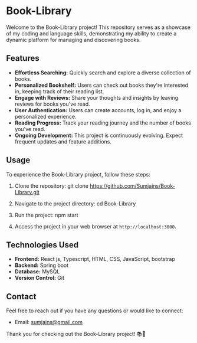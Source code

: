 # Book-Library

Welcome to the Book-Library project! This repository serves as a showcase of my coding and language skills, demonstrating my ability to create a dynamic platform for managing and discovering books. 

## Features

- **Effortless Searching:** Quickly search and explore a diverse collection of books.
- **Personalized Bookshelf:** Users can check out books they're interested in, keeping track of their reading list.
- **Engage with Reviews:** Share your thoughts and insights by leaving reviews for books you've read.
- **User Authentication:** Users can create accounts, log in, and enjoy a personalized experience.
- **Reading Progress:** Track your reading journey and the number of books you've read.
- **Ongoing Development:** This project is continuously evolving. Expect frequent updates and feature additions.

## Usage

To experience the Book-Library project, follow these steps:

1. Clone the repository:
   git clone https://github.com/Sumjains/Book-Library.git
   
2. Navigate to the project directory:
   cd Book-Library

3. Run the project:
   npm start

4. Access the project in your web browser at `http://localhost:3000`.

## Technologies Used

- **Frontend:** React js, Typescript, HTML, CSS, JavaScript, bootstrap
- **Backend:** Spring boot
- **Database:** MySQL
- **Version Control:** Git

## Contact

Feel free to reach out if you have any questions or would like to connect:

- Email: sumjains@gmail.com


Thank you for checking out the Book-Library project! 📚🌟



